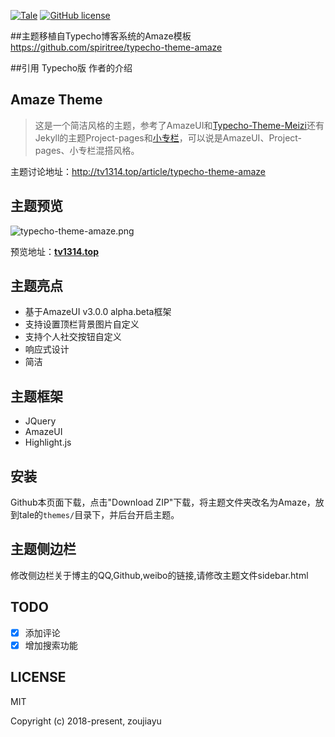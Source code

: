 
[![Tale](https://img.shields.io/badge/typecho-1.1-red.svg?style=flat-square)](http://github.com/otale/tale)
[![GitHub license](https://img.shields.io/badge/license-MIT-blue.svg?style=flat-square)](https://raw.githubusercontent.com/spiritree/typecho-theme-amaze/master/LICENSE)

##主题移植自Typecho博客系统的Amaze模板 https://github.com/spiritree/typecho-theme-amaze

##引用 Typecho版 作者的介绍
## Amaze Theme
> 这是一个简洁风格的主题，参考了AmazeUI和[Typecho-Theme-Meizi](https://github.com/tlerbao/Typecho-Theme-Meizi)还有Jekyll的主题Project-pages和[小专栏](https://xiaozhuanlan.com/)，可以说是AmazeUI、Project-pages、小专栏混搭风格。


主题讨论地址：http://tv1314.top/article/typecho-theme-amaze

## 主题预览
![typecho-theme-amaze.png](https://raw.githubusercontent.com/spiritree/typecho-theme-amaze/master/screenshot.png)

预览地址：**[tv1314.top](http://tv1314.top)**

## 主题亮点
- 基于AmazeUI v3.0.0 alpha.beta框架
- 支持设置顶栏背景图片自定义
- 支持个人社交按钮自定义
- 响应式设计
- 简洁

## 主题框架
- JQuery
- AmazeUI
- Highlight.js

## 安装
Github本页面下载，点击"Download ZIP"下载，将主题文件夹改名为Amaze，放到tale的`themes/`目录下，并后台开启主题。

## 主题侧边栏
修改侧边栏关于博主的QQ,Github,weibo的链接,请修改主题文件sidebar.html

## TODO
- [x] 添加评论
- [x] 增加搜索功能

## LICENSE

MIT

Copyright (c) 2018-present, zoujiayu